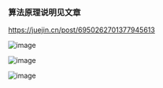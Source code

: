 ### 算法原理说明见文章

https://juejin.cn/post/6950262701377945613

![image](https://private-resources-formarkdown.oss-cn-shenzhen.aliyuncs.com/CloudImg/2021-04-12-21-09-14.gif)

![image](https://private-resources-formarkdown.oss-cn-shenzhen.aliyuncs.com/CloudImg/2021-04-12-21-09-33.gif)

![image](https://private-resources-formarkdown.oss-cn-shenzhen.aliyuncs.com/CloudImg/2021-04-12-21-09-41.gif)
